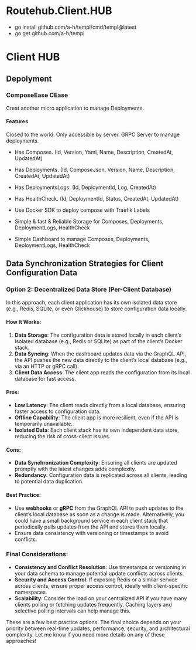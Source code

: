 # Routehub.Client.HUB

- go install github.com/a-h/templ/cmd/templ@latest
- go get github.com/a-h/templ

# Client HUB

## Depolyment

### ComposeEase CEase

Creat another micro application to manage Deployments.

#### Features

Closed to the world. Only accessible by server.
GRPC Server to manage deployments.

- Has Composes. (Id,  Version, Yaml, Name, Description, CreatedAt, UpdatedAt)
- Has Deployments. (Id, ComposeJson, Version, Name, Description, CreatedAt, UpdatedAt)
- Has DeploymentsLogs. (Id, DeploymentId, Log, CreatedAt)
- Has HealthCheck. (Id, DeploymentId, Status, CreatedAt, UpdatedAt)

- Use Docker SDK to deploy compose with Traefik Labels
- Simple & fast & Reliable Storage for Composes, Deployments, DeploymentLogs, HealthCheck
- Simple Dashboard to manage Composes, Deployments, DeploymentLogs, HealthCheck

## Data Synchronization Strategies for Client Configuration Data

### Option 2: **Decentralized Data Store (Per-Client Database)**
In this approach, each client application has its own isolated data store (e.g., Redis, SQLite, or even Clickhouse) to store configuration data locally.

#### How It Works:
1. **Data Storage**: The configuration data is stored locally in each client’s isolated database (e.g., Redis or SQLite) as part of the client’s Docker stack.
2. **Data Syncing**: When the dashboard updates data via the GraphQL API, the API pushes the new data directly to the client’s local database (e.g., via an HTTP or gRPC call).
3. **Client Data Access**: The client app reads the configuration from its local database for fast access.

#### Pros:
- **Low Latency**: The client reads directly from a local database, ensuring faster access to configuration data.
- **Offline Capability**: The client app is more resilient, even if the API is temporarily unavailable.
- **Isolated Data**: Each client stack has its own independent data store, reducing the risk of cross-client issues.

#### Cons:
- **Data Synchronization Complexity**: Ensuring all clients are updated promptly with the latest changes adds complexity.
- **Redundancy**: Configuration data is replicated across all clients, leading to potential data duplication.

#### Best Practice:
- Use **webhooks** or **gRPC** from the GraphQL API to push updates to the client’s local database as soon as a change is made. Alternatively, you could have a small background service in each client stack that periodically pulls updates from the API and stores them locally.
- Ensure data consistency with versioning or timestamps to avoid conflicts.

### Final Considerations:
- **Consistency and Conflict Resolution**: Use timestamps or versioning in your data schema to manage potential update conflicts across clients.
- **Security and Access Control**: If exposing Redis or a similar service across clients, ensure proper access control, ideally with client-specific namespaces.
- **Scalability**: Consider the load on your centralized API if you have many clients polling or fetching updates frequently. Caching layers and selective polling intervals can help manage this.

These are a few best practice options. The final choice depends on your priority between real-time updates, performance, security, and architectural complexity. Let me know if you need more details on any of these approaches!
